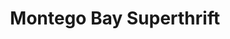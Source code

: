 ---
title: "Montego Bay Superthrift"
url: /ocean-city/montego-bay-superthrift/
shop: supermarket
---